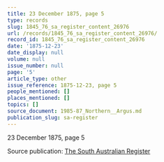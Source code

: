 ```yaml
---
title: 23 December 1875, page 5
type: records
slug: 1845_76_sa_register_content_26976
url: /records/1845_76_sa_register_content_26976/
record_id: 1845_76_sa_register_content_26976
date: '1875-12-23'
date_display: null
volume: null
issue_number: null
page: '5'
article_type: other
issue_reference: 1875-12-23, page 5
people_mentioned: []
places_mentioned: []
topics: []
source_document: 1985-87_Northern__Argus.md
publication_slug: sa-register
---
```


23 December 1875, page 5

Source publication: [The South Australian Register](/publications/sa-register/)
